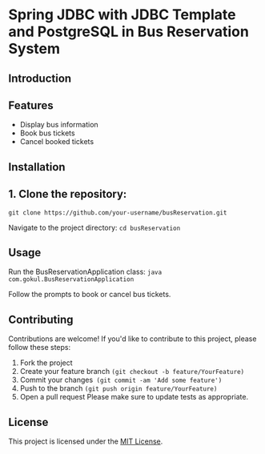 # Spring JDBC with JDBC Template and PostgreSQL in Bus Reservation System 

## Introduction


## Features

- Display bus information
- Book bus tickets
- Cancel booked tickets

## Installation

## 1. Clone the repository:

`
git clone https://github.com/your-username/busReservation.git
`

Navigate to the project directory:
`
cd busReservation
`


## Usage
Run the BusReservationApplication class:
`
java com.gokul.BusReservationApplication
`

Follow the prompts to book or cancel bus tickets.
## Contributing
Contributions are welcome! If you'd like to contribute to this project, please follow these steps:

1. Fork the project
2. Create your feature branch `(git checkout -b feature/YourFeature)`
3. Commit your changes` (git commit -am 'Add some feature')`
4. Push to the branch `(git push origin feature/YourFeature)`
5. Open a pull request
Please make sure to update tests as appropriate.

## License
This project is licensed under the [MIT License](https://github.com/gokulgajapathi/BusReservation/blob/main/LICENSE).

